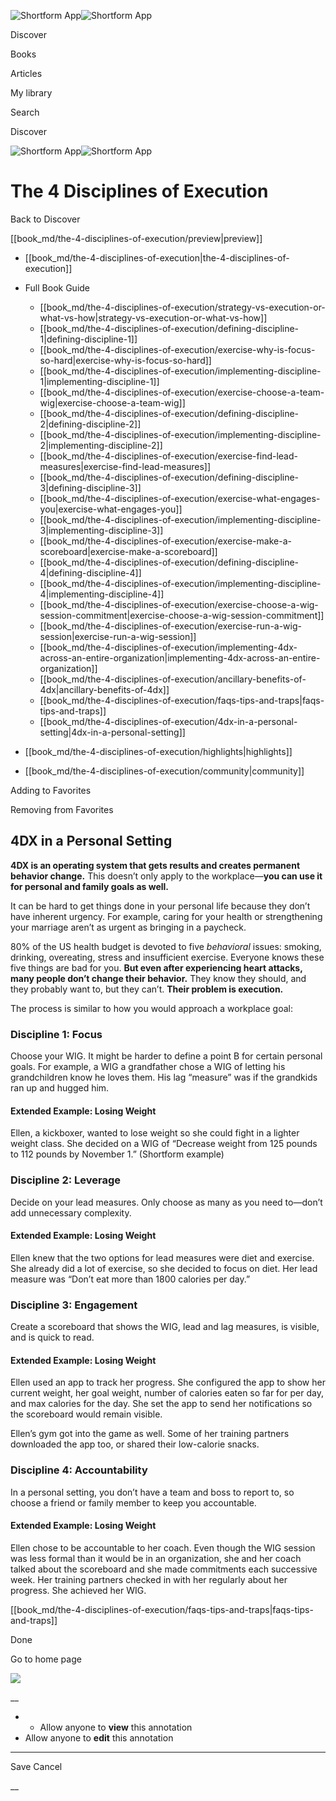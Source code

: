 ![Shortform App](/img/logo.36a2399e.svg)![Shortform App](/img/logo-dark.70c1b072.svg)

Discover

Books

Articles

My library

Search

Discover

![Shortform App](/img/logo.36a2399e.svg)![Shortform App](/img/logo-dark.70c1b072.svg)

# The 4 Disciplines of Execution

Back to Discover

[[book_md/the-4-disciplines-of-execution/preview|preview]]

  * [[book_md/the-4-disciplines-of-execution|the-4-disciplines-of-execution]]
  * Full Book Guide

    * [[book_md/the-4-disciplines-of-execution/strategy-vs-execution-or-what-vs-how|strategy-vs-execution-or-what-vs-how]]
    * [[book_md/the-4-disciplines-of-execution/defining-discipline-1|defining-discipline-1]]
    * [[book_md/the-4-disciplines-of-execution/exercise-why-is-focus-so-hard|exercise-why-is-focus-so-hard]]
    * [[book_md/the-4-disciplines-of-execution/implementing-discipline-1|implementing-discipline-1]]
    * [[book_md/the-4-disciplines-of-execution/exercise-choose-a-team-wig|exercise-choose-a-team-wig]]
    * [[book_md/the-4-disciplines-of-execution/defining-discipline-2|defining-discipline-2]]
    * [[book_md/the-4-disciplines-of-execution/implementing-discipline-2|implementing-discipline-2]]
    * [[book_md/the-4-disciplines-of-execution/exercise-find-lead-measures|exercise-find-lead-measures]]
    * [[book_md/the-4-disciplines-of-execution/defining-discipline-3|defining-discipline-3]]
    * [[book_md/the-4-disciplines-of-execution/exercise-what-engages-you|exercise-what-engages-you]]
    * [[book_md/the-4-disciplines-of-execution/implementing-discipline-3|implementing-discipline-3]]
    * [[book_md/the-4-disciplines-of-execution/exercise-make-a-scoreboard|exercise-make-a-scoreboard]]
    * [[book_md/the-4-disciplines-of-execution/defining-discipline-4|defining-discipline-4]]
    * [[book_md/the-4-disciplines-of-execution/implementing-discipline-4|implementing-discipline-4]]
    * [[book_md/the-4-disciplines-of-execution/exercise-choose-a-wig-session-commitment|exercise-choose-a-wig-session-commitment]]
    * [[book_md/the-4-disciplines-of-execution/exercise-run-a-wig-session|exercise-run-a-wig-session]]
    * [[book_md/the-4-disciplines-of-execution/implementing-4dx-across-an-entire-organization|implementing-4dx-across-an-entire-organization]]
    * [[book_md/the-4-disciplines-of-execution/ancillary-benefits-of-4dx|ancillary-benefits-of-4dx]]
    * [[book_md/the-4-disciplines-of-execution/faqs-tips-and-traps|faqs-tips-and-traps]]
    * [[book_md/the-4-disciplines-of-execution/4dx-in-a-personal-setting|4dx-in-a-personal-setting]]
  * [[book_md/the-4-disciplines-of-execution/highlights|highlights]]
  * [[book_md/the-4-disciplines-of-execution/community|community]]



Adding to Favorites 

Removing from Favorites 

## 4DX in a Personal Setting

**4DX is an operating system that gets results and creates permanent behavior change.** This doesn’t only apply to the workplace—**you can use it for personal and family goals as well.**

It can be hard to get things done in your personal life because they don’t have inherent urgency. For example, caring for your health or strengthening your marriage aren’t as urgent as bringing in a paycheck.

80% of the US health budget is devoted to five _behavioral_ issues: smoking, drinking, overeating, stress and insufficient exercise. Everyone knows these five things are bad for you. **But even after experiencing heart attacks, many people don’t change their behavior.** They know they should, and they probably want to, but they can’t. **Their problem is execution.**

The process is similar to how you would approach a workplace goal:

### Discipline 1: Focus

Choose your WIG. It might be harder to define a point B for certain personal goals. For example, a WIG a grandfather chose a WIG of letting his grandchildren know he loves them. His lag “measure” was if the grandkids ran up and hugged him.

#### Extended Example: Losing Weight

Ellen, a kickboxer, wanted to lose weight so she could fight in a lighter weight class. She decided on a WIG of “Decrease weight from 125 pounds to 112 pounds by November 1.” (Shortform example)

### Discipline 2: Leverage

Decide on your lead measures. Only choose as many as you need to—don’t add unnecessary complexity.

#### Extended Example: Losing Weight

Ellen knew that the two options for lead measures were diet and exercise. She already did a lot of exercise, so she decided to focus on diet. Her lead measure was “Don’t eat more than 1800 calories per day.”

### Discipline 3: Engagement

Create a scoreboard that shows the WIG, lead and lag measures, is visible, and is quick to read.

#### Extended Example: Losing Weight

Ellen used an app to track her progress. She configured the app to show her current weight, her goal weight, number of calories eaten so far for per day, and max calories for the day. She set the app to send her notifications so the scoreboard would remain visible.

Ellen’s gym got into the game as well. Some of her training partners downloaded the app too, or shared their low-calorie snacks.

### Discipline 4: Accountability

In a personal setting, you don’t have a team and boss to report to, so choose a friend or family member to keep you accountable.

#### Extended Example: Losing Weight

Ellen chose to be accountable to her coach. Even though the WIG session was less formal than it would be in an organization, she and her coach talked about the scoreboard and she made commitments each successive week. Her training partners checked in with her regularly about her progress. She achieved her WIG.

[[book_md/the-4-disciplines-of-execution/faqs-tips-and-traps|faqs-tips-and-traps]]

Done

Go to home page 

![](https://bat.bing.com/action/0?ti=56018282&Ver=2&mid=f4dbad56-e8d0-4648-9b53-f493ab004e65&sid=f30c5e70639211ee87d33f0876d93783&vid=f30c9700639211eeb3a75d830392c94f&vids=0&msclkid=N&pi=0&lg=en-US&sw=800&sh=600&sc=24&nwd=1&tl=Shortform%20%7C%20Book&p=https%3A%2F%2Fwww.shortform.com%2Fapp%2Fbook%2Fthe-4-disciplines-of-execution%2F4dx-in-a-personal-setting&r=&lt=533&evt=pageLoad&sv=1&rn=184149)

__

  *   * Allow anyone to **view** this annotation
  * Allow anyone to **edit** this annotation



* * *

Save Cancel

__



